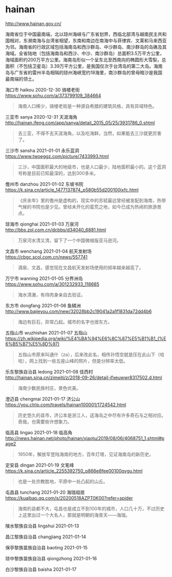 # hainan

http://www.hainan.gov.cn/

海南省位于中国最南端，北以琼州海峡与广东省划界，西临北部湾与越南民主共和国相对，东濒南海与台湾省相望，东南和南边在南海中与菲律宾、文莱和马来西亚为邻。海南省的行政区域包括海南岛和西沙群岛、中沙群岛、南沙群岛的岛礁及其海域。全省陆地（包括海南岛和西沙、中沙、南沙群岛）总面积3.5万平方公里，海域面积约200万平方公里。海南岛形似一个呈东北至西南向的椭圆形大雪梨，总面积（不包括卫星岛）3.39万平方公里，是我国仅次于台湾岛的第二大岛。海南岛与广东省的雷州半岛相隔的琼州海峡宽约18海里，南沙群岛的曾母暗沙是我国最南端的领土。

海口市 haikou 2020-12-30 骑楼老街 https://www.sohu.com/a/373799109_384664

> 海南人口稀少，骑楼老街是一种源自希腊的建筑风格，具有异域特色。

三亚市 sanya 2020-12-31 天涯海角 http://hainan.ifeng.com/app/sanya/detail_2015_05/25/3931786_0.shtml

> 去三亚，不得不去天涯海角，以及吃海鲜。当然，如果能去三沙就更厉害了。

三沙市 sansha 2021-01-01 永乐蓝洞 https://www.twoeggz.com/picture/7433993.html

> 三沙，中国面积最大的地级市，也是人口最少，陆地面积最小的。这个蓝洞号称是目前已知最深的，达到300多米。

儋州市 danzhou 2021-01-02 东坡书院 https://k.sina.cn/article_1477137874_p580b55d200100jxfc.html

> 《庆余年》里的儋州是虚构的，现实中的苏轼最远曾经被发配到海南，热带气候的书院也是少见。曾经未开化的蛮荒之地，如今已成为热闹的旅游景点。

琼海市 qionghai 2021-01-03 万泉河 http://bbs.zol.com.cn/dcbbs/d34040_6881.html

> 万泉河水清又清，留下了一个中国微缩版亚马逊河。

文昌市 wenchang 2021-01-04 航天发射场 https://cbgc.scol.com.cn/news/557741

> 酒泉、文昌，感觉现在文昌航天发射场使用的频率越来越高了。

万宁市 wanning 2021-01-05 分界洲岛 https://www.sohu.com/a/301232933_118685

> 海水清澈，有待肉身亲自去验证。

东方市 dongfang 2021-01-06 鱼鳞洲 http://www.bajieyou.com/new/32028bb2c19041a2a1f1831da72dd4b6

> 海边有巨石，异常凸起。城市的名字也很东方。

五指山市 wuzhishan 2021-01-07 五指山 https://zh.wikipedia.org/wiki/%E4%BA%94%E6%8C%87%E5%B1%B1_(%E6%B5%B7%E5%8D%97)

> 五指山市原来叫通什（za），后来改此名，相传孙悟空就是压在此山下（哈哈），网上找到一些五座山峰的照片，但是分辨率太低。

乐东黎族自治县 ledong 2021-01-08 佳西村 http://hainan.sina.cn/zimeiti/z/2018-09-26/detail-ifxeuwwr8317502.d.html

> 海南少数民族村庄，景色优美。

澄迈县 chengmai 2021-01-17 济公山 https://you.ctrip.com/travels/hainan100001/1724542.html

> 历史悠久的县市，济公本是浙江人，这海岛之中尽有许多奇石与之相对应。奇哉，也需要些许想象力。

临高县 lingao 2021-01-18 临高角 http://news.hainan.net/photo/hainan/xiaotu/2019/08/06/4068751_1.shtml#page2

> 1950年，解放军登陆海南的地方，百年灯塔，见证海南岛的新历史。

定安县 dingan 2021-01-19 文笔峰 https://k.sina.cn/article_2255392750_p866e8fee00100qvgu.html

> 也是一处宗教胜地，平原中一处凸起的山丘。

屯昌县 tunchang 2021-01-20 海瑞祖居 https://kuaibao.qq.com/s/20200518AZPT0K00?refer=spider

> 海南的县都不大，屯昌也是成立不到100年的城市，人口几十万，不过历史上这里出过一个大名人，那就是明朝的海青天——海瑞。

陵水黎族自治县 lingshui 2021-01-13

昌江黎族自治县 changjiang 2021-01-14

保亭黎族苗族自治县 baoting 2021-01-15

琼中黎族苗族自治县 qiongzhong 2021-01-16

白沙黎族自治县 baisha 2021-01-17
